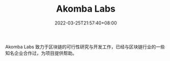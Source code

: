﻿---
weight: 
title: "Akomba Labs"
description: "Akomba Labs 致力于区块链的可行性研究与开发工作，已经与区块链行业的一些知名企业合作过，为项目提供帮助"
date: 2022-03-25T21:57:40+08:00
lastmod: 2022-03-25T16:45:40+08:00
draft: false
authors: ["Metabd"]
featuredImage: "akomba-labs.jpg"
link: ""
tags: ["研究机构","Akomba Labs"]
categories: ["navigation"]
navigation: ["研究机构"]
lightgallery: true
toc: true
pinned: false
recommend: false
recommend1: false
---
Akomba Labs 致力于区块链的可行性研究与开发工作，已经与区块链行业的一些知名企业合作过，为项目提供帮助。
